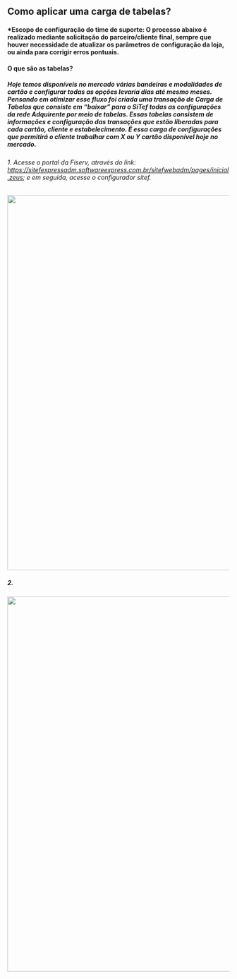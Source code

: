 ## Como aplicar uma carga de tabelas? 


#### *Escopo de configuração do time de suporte: O processo abaixo é realizado mediante solicitação do parceiro/cliente final, sempre que houver necessidade de atualizar os parâmetros de configuração da loja, ou ainda para corrigir erros pontuais.

#### O que são as tabelas? 
##### Hoje temos disponíveis no mercado várias bandeiras e modalidades de cartão e configurar todas as opções levaria dias até mesmo meses. Pensando em otimizar esse fluxo foi criada uma transação de Carga de Tabelas que consiste em “baixar” para o SiTef todas as configurações da rede Adquirente por meio de tabelas. Essas tabelas consistem de informações e configuração das transações que estão liberadas para cada cartão, cliente e estabelecimento. É essa carga de configurações que permitirá o cliente trabalhar com X ou Y cartão disponível hoje no mercado.


###### 1. Acesse o portal da Fiserv, através do link: https://sitefexpressadm.softwareexpress.com.br/sitefwebadm/pages/inicial.zeus; e em seguida, acesse o configurador sitef.

<img src="https://github.com/TefElgin/SITEF-ELGIN/blob/a112e2c4bd0dc470ed925684ba2749e10891873a/Imagens/1.Associacao%20de%20combust%C3%ADveis/1.interface%20do%20portal.png"  width="850">

##### 2. 

<img src="https://github.com/TefElgin/SITEF-ELGIN/blob/a112e2c4bd0dc470ed925684ba2749e10891873a/Imagens/1.Associacao%20de%20combust%C3%ADveis/2.acessar_configurador.png" width="850">
